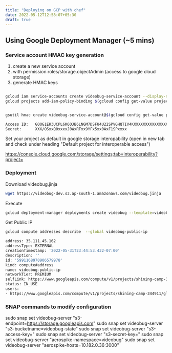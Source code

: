 ```yaml
---
title: "Deploying on GCP with chef"
date: 2022-05-12T12:58:07+05:30
draft: true
---
```




## Using Google Deployment Manager (~5 mins)


### Service account HMAC key generation


1. create a new service account
2. with permission roles/storage.objectAdmin (access to google cloud storage)
3. generate HMAC keys

```bash

gcloud iam service-accounts create videobug-service-account --display-name "videobug service account"
gcloud projects add-iam-policy-binding $(gcloud config get-value project)  --member="serviceAccount:videobug-service-account@$(gcloud config get-value project).iam.gserviceaccount.com"  --role="roles/storage.objectAdmin"


gsutil hmac create videobug-service-account@$(gcloud config get-value project).iam.gserviceaccount.com

Access ID:   GOOG1EK3UCPL6K6OJB6LNGM7DSFU4U22SPVGHQTIV4KXXXXXXXXXXXXXXXXXX
Secret:      XXX/OSxxQ0xxxxJ0WxRTxx9YFx5xx0AxF1SPxxxx

```

Set your project as default in google storage interopability (open in new tab and check under heading "Default project for interoperable access")

https://console.cloud.google.com/storage/settings;tab=interoperability?project=<project>

### Deployment

Download videobug.jinja

```bash
wget https://videobug-dev.s3.ap-south-1.amazonaws.com/videobug.jinja
```

Execute

```bash
gcloud deployment-manager deployments create videobug --template=videobug.jinja --properties="zone:'us-west1-a',region:'us-west1',accessKey:'<ACCESS-KEY>',secretKey:'<SECRET-KEY>'"
```

Get Public IP

```bash
gcloud compute addresses describe  --global videobug-public-ip

address: 35.111.45.162
addressType: EXTERNAL
creationTimestamp: '2022-05-31T23:44:53.432-07:00'
description: ''
id: '5991168970906579978'
kind: compute#address
name: videobug-public-ip
networkTier: PREMIUM
selfLink: https://www.googleapis.com/compute/v1/projects/shining-camp-344911/global/addresses/videobug-public-ip
status: IN_USE
users:
- https://www.googleapis.com/compute/v1/projects/shining-camp-344911/global/forwardingRules/videobug-http
```


### SNAP commands to modify configuration

sudo snap set videobug-server "s3-endpoint=https://storage.googleapis.com"
sudo snap set videobug-server "s3-bucketname=videobug-state"
sudo snap set videobug-server "s3-access-key=<KEY>"
sudo snap set videobug-server "s3-secret-key=<SECRET>"
sudo snap set videobug-server "aerospike-namespace=videobug"
sudo snap set videobug-server "aerospike-hosts=10.182.0.36:3000"



